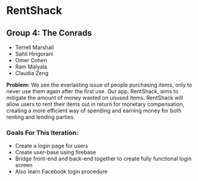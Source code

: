 # RentShack

## Group 4: The Conrads
* Terrell Marshall
* Sahil Hingorani
* Omer Cohen
* Ram Malyala
* Claudia Zeng


**Problem:** We see the everlasting issue of people purchasing items, only to never use them again after the first use. Our app, RentShack, aims to mitigate the amount of money wasted on unused items. RentShack will allow users to rent their items out in return for monetary compensation, creating a more efficient way of spending and earning money for both renting and lending parties.

### Goals For This Iteration: 
* Create a login page for users
* Create user-base using firebase
* Bridge front-end and back-end together to create fully functional login screen
* Also learn Facebook login procedure

